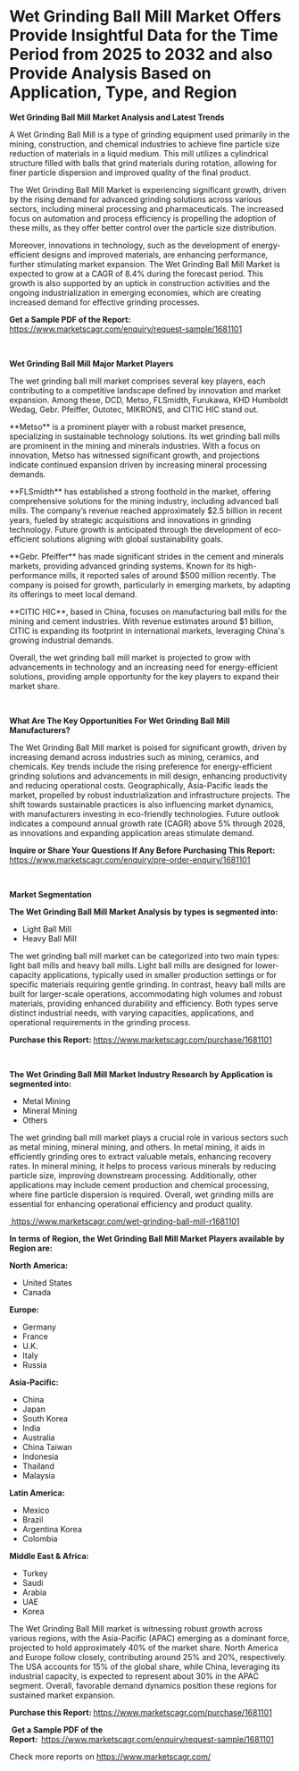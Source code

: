 <p><h1>Wet Grinding Ball Mill Market Offers Provide Insightful Data for the Time Period from 2025 to 2032 and also Provide Analysis Based on Application, Type, and Region</h1></p><p><strong>Wet Grinding Ball Mill Market Analysis and Latest Trends</strong></p>
<p><p>A Wet Grinding Ball Mill is a type of grinding equipment used primarily in the mining, construction, and chemical industries to achieve fine particle size reduction of materials in a liquid medium. This mill utilizes a cylindrical structure filled with balls that grind materials during rotation, allowing for finer particle dispersion and improved quality of the final product. </p><p>The Wet Grinding Ball Mill Market is experiencing significant growth, driven by the rising demand for advanced grinding solutions across various sectors, including mineral processing and pharmaceuticals. The increased focus on automation and process efficiency is propelling the adoption of these mills, as they offer better control over the particle size distribution. </p><p>Moreover, innovations in technology, such as the development of energy-efficient designs and improved materials, are enhancing performance, further stimulating market expansion. The Wet Grinding Ball Mill Market is expected to grow at a CAGR of 8.4% during the forecast period. This growth is also supported by an uptick in construction activities and the ongoing industrialization in emerging economies, which are creating increased demand for effective grinding processes.</p></p>
<p><strong>Get a Sample PDF of the Report:&nbsp;</strong> <a href="https://www.marketscagr.com/enquiry/request-sample/1681101?utm_campaign=2480&utm_medium=2&utm_source=Github&utm_content=ia&utm_term=11042025&utm_id=wet-grinding-ball-mill">https://www.marketscagr.com/enquiry/request-sample/1681101</a></p>
<p>&nbsp;</p>
<p><strong>Wet Grinding Ball Mill Major Market Players</strong></p>
<p><p>The wet grinding ball mill market comprises several key players, each contributing to a competitive landscape defined by innovation and market expansion. Among these, DCD, Metso, FLSmidth, Furukawa, KHD Humboldt Wedag, Gebr. Pfeiffer, Outotec, MIKRONS, and CITIC HIC stand out.</p><p>**Metso** is a prominent player with a robust market presence, specializing in sustainable technology solutions. Its wet grinding ball mills are prominent in the mining and minerals industries. With a focus on innovation, Metso has witnessed significant growth, and projections indicate continued expansion driven by increasing mineral processing demands. </p><p>**FLSmidth** has established a strong foothold in the market, offering comprehensive solutions for the mining industry, including advanced ball mills. The company’s revenue reached approximately $2.5 billion in recent years, fueled by strategic acquisitions and innovations in grinding technology. Future growth is anticipated through the development of eco-efficient solutions aligning with global sustainability goals.</p><p>**Gebr. Pfeiffer** has made significant strides in the cement and minerals markets, providing advanced grinding systems. Known for its high-performance mills, it reported sales of around $500 million recently. The company is poised for growth, particularly in emerging markets, by adapting its offerings to meet local demand.</p><p>**CITIC HIC**, based in China, focuses on manufacturing ball mills for the mining and cement industries. With revenue estimates around $1 billion, CITIC is expanding its footprint in international markets, leveraging China's growing industrial demands.</p><p>Overall, the wet grinding ball mill market is projected to grow with advancements in technology and an increasing need for energy-efficient solutions, providing ample opportunity for the key players to expand their market share.</p></p>
<p>&nbsp;</p>
<p><strong>What Are The Key Opportunities For Wet Grinding Ball Mill Manufacturers?</strong></p>
<p><p>The Wet Grinding Ball Mill market is poised for significant growth, driven by increasing demand across industries such as mining, ceramics, and chemicals. Key trends include the rising preference for energy-efficient grinding solutions and advancements in mill design, enhancing productivity and reducing operational costs. Geographically, Asia-Pacific leads the market, propelled by robust industrialization and infrastructure projects. The shift towards sustainable practices is also influencing market dynamics, with manufacturers investing in eco-friendly technologies. Future outlook indicates a compound annual growth rate (CAGR) above 5% through 2028, as innovations and expanding application areas stimulate demand.</p></p>
<p><strong>Inquire or Share Your Questions If Any Before Purchasing This Report:</strong> <a href="https://www.marketscagr.com/enquiry/pre-order-enquiry/1681101?utm_campaign=2480&utm_medium=2&utm_source=Github&utm_content=ia&utm_term=11042025&utm_id=wet-grinding-ball-mill">https://www.marketscagr.com/enquiry/pre-order-enquiry/1681101</a></p>
<p>&nbsp;</p>
<p><strong>Market Segmentation</strong></p>
<p><strong>The Wet Grinding Ball Mill Market Analysis by types is segmented into:</strong></p>
<p><ul><li>Light Ball Mill</li><li>Heavy Ball Mill</li></ul></p>
<p><p>The wet grinding ball mill market can be categorized into two main types: light ball mills and heavy ball mills. Light ball mills are designed for lower-capacity applications, typically used in smaller production settings or for specific materials requiring gentle grinding. In contrast, heavy ball mills are built for larger-scale operations, accommodating high volumes and robust materials, providing enhanced durability and efficiency. Both types serve distinct industrial needs, with varying capacities, applications, and operational requirements in the grinding process.</p></p>
<p><strong>Purchase this Report:&nbsp;</strong><a href="https://www.marketscagr.com/purchase/1681101?utm_campaign=2480&utm_medium=2&utm_source=Github&utm_content=ia&utm_term=11042025&utm_id=wet-grinding-ball-mill">https://www.marketscagr.com/purchase/1681101</a></p>
<p>&nbsp;</p>
<p><strong>The Wet Grinding Ball Mill Market Industry Research by Application is segmented into:</strong></p>
<p><ul><li>Metal Mining</li><li>Mineral Mining</li><li>Others</li></ul></p>
<p><p>The wet grinding ball mill market plays a crucial role in various sectors such as metal mining, mineral mining, and others. In metal mining, it aids in efficiently grinding ores to extract valuable metals, enhancing recovery rates. In mineral mining, it helps to process various minerals by reducing particle size, improving downstream processing. Additionally, other applications may include cement production and chemical processing, where fine particle dispersion is required. Overall, wet grinding mills are essential for enhancing operational efficiency and product quality.</p></p>
<p><a href="https://www.marketscagr.com/wet-grinding-ball-mill-r1681101?utm_campaign=2480&utm_medium=2&utm_source=Github&utm_content=ia&utm_term=11042025&utm_id=wet-grinding-ball-mill">&nbsp;https://www.marketscagr.com/wet-grinding-ball-mill-r1681101</a></p>
<p><strong>In terms of Region, the Wet Grinding Ball Mill Market Players available by Region are:</strong></p>
<p>
    <p> <strong> North America: </strong>
        <ul>
            <li>United States</li>
            <li>Canada</li>
        </ul>
        </p> 
    <p> <strong> Europe: </strong>
        <ul>
            <li>Germany</li>
            <li>France</li>
            <li>U.K.</li>
            <li>Italy</li>
            <li>Russia</li>
        </ul>
        </p> 
    <p> <strong> Asia-Pacific: </strong>
        <ul>
            <li>China</li>
            <li>Japan</li>
            <li>South Korea</li>
            <li>India</li>
            <li>Australia</li>
            <li>China Taiwan</li>
            <li>Indonesia</li>
            <li>Thailand</li>
            <li>Malaysia</li>
        </ul>
        </p> 
    <p> <strong> Latin America: </strong>
        <ul>
            <li>Mexico</li>
            <li>Brazil</li>
            <li>Argentina Korea</li>
            <li>Colombia</li>
        </ul>
        </p> 
    <p> <strong> Middle East & Africa: </strong>
        <ul>
            <li>Turkey</li>
            <li>Saudi</li>
            <li>Arabia</li>
            <li>UAE</li>
            <li>Korea</li>
        </ul>
    </p>
    </p>
<p><p>The Wet Grinding Ball Mill market is witnessing robust growth across various regions, with the Asia-Pacific (APAC) emerging as a dominant force, projected to hold approximately 40% of the market share. North America and Europe follow closely, contributing around 25% and 20%, respectively. The USA accounts for 15% of the global share, while China, leveraging its industrial capacity, is expected to represent about 30% in the APAC segment. Overall, favorable demand dynamics position these regions for sustained market expansion.</p></p>
<p><strong>Purchase this Report: </strong><a href="https://www.marketscagr.com/purchase/1681101?utm_campaign=2480&utm_medium=2&utm_source=Github&utm_content=ia&utm_term=11042025&utm_id=wet-grinding-ball-mill">https://www.marketscagr.com/purchase/1681101</a></p>
<p>&nbsp;<strong>Get a Sample PDF of the Report:&nbsp;&nbsp;</strong><a href="https://www.marketscagr.com/enquiry/request-sample/1681101?utm_campaign=2480&utm_medium=2&utm_source=Github&utm_content=ia&utm_term=11042025&utm_id=wet-grinding-ball-mill">https://www.marketscagr.com/enquiry/request-sample/1681101</a></p>
<p><strong></strong></p>
<p>Check more reports on <a href="https://www.marketscagr.com/?utm_campaign=2480&utm_medium=2&utm_source=Github&utm_content=ia&utm_term=11042025&utm_id=wet-grinding-ball-mill">https://www.marketscagr.com/</a></p>